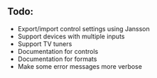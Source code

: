 Todo:
---------

* Export/import control settings using Jansson
* Support devices with multiple inputs
* Support TV tuners
* Documentation for controls
* Documentation for formats
* Make some error messages more verbose
